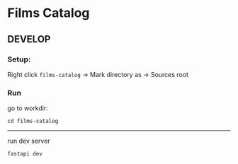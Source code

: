 # Films Catalog

## DEVELOP

### Setup:

Right click `films-catalog` -> Mark directory as -> Sources root


### Run

go to workdir:
```shell
cd films-catalog
```
___
run dev server
```shell
fastapi dev
```
